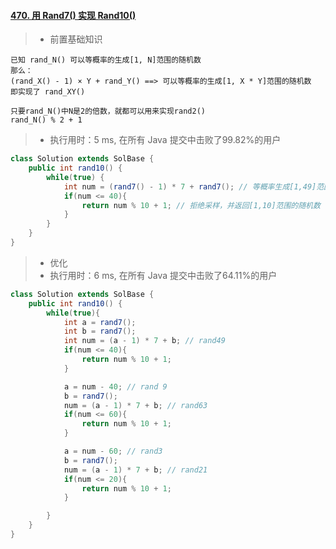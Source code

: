 #### [470. 用 Rand7() 实现 Rand10()](https://leetcode-cn.com/problems/implement-rand10-using-rand7/)

> - 前置基础知识

```
已知 rand_N() 可以等概率的生成[1, N]范围的随机数
那么：
(rand_X() - 1) × Y + rand_Y() ==> 可以等概率的生成[1, X * Y]范围的随机数
即实现了 rand_XY()

只要rand_N()中N是2的倍数，就都可以用来实现rand2()
rand_N() % 2 + 1
```



> - 执行用时：5 ms, 在所有 Java 提交中击败了99.82%的用户

```java
class Solution extends SolBase {
    public int rand10() {
        while(true) {
            int num = (rand7() - 1) * 7 + rand7(); // 等概率生成[1,49]范围的随机数
            if(num <= 40){
                return num % 10 + 1; // 拒绝采样，并返回[1,10]范围的随机数
            } 
        }
    }
}
```

> - 优化
> - 执行用时：6 ms, 在所有 Java 提交中击败了64.11%的用户

```java
class Solution extends SolBase {
    public int rand10() {
        while(true){
            int a = rand7();
            int b = rand7();
            int num = (a - 1) * 7 + b; // rand49
            if(num <= 40){
                return num % 10 + 1;
            }

            a = num - 40; // rand 9
            b = rand7();
            num = (a - 1) * 7 + b; // rand63
            if(num <= 60){
                return num % 10 + 1;
            }

            a = num - 60; // rand3
            b = rand7();
            num = (a - 1) * 7 + b; // rand21
            if(num <= 20){
                return num % 10 + 1;
            }

        }
    }
}
```

